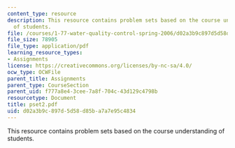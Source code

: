 ```yaml
---
content_type: resource
description: This resource contains problem sets based on the course understanding
  of students.
file: /courses/1-77-water-quality-control-spring-2006/d02a3b9c897d5d58d85ba7a7e95c4834_pset2.pdf
file_size: 78905
file_type: application/pdf
learning_resource_types:
- Assignments
license: https://creativecommons.org/licenses/by-nc-sa/4.0/
ocw_type: OCWFile
parent_title: Assignments
parent_type: CourseSection
parent_uid: f777a8e4-3cee-7a8f-704c-43d129c4798b
resourcetype: Document
title: pset2.pdf
uid: d02a3b9c-897d-5d58-d85b-a7a7e95c4834
---
```

This resource contains problem sets based on the course understanding of students.